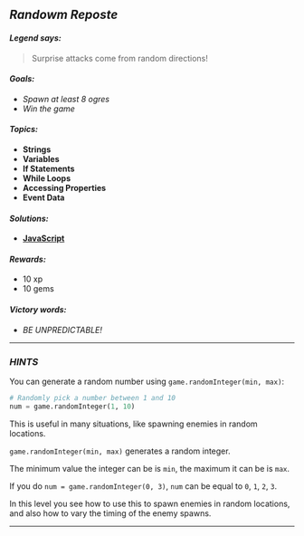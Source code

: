 ## _Randowm Reposte_

#### _Legend says:_
> Surprise attacks come from random directions!

#### _Goals:_
+ _Spawn at least 8 ogres_
+ _Win the game_

#### _Topics:_
+ **Strings**
+ **Variables**
+ **If Statements**
+ **While Loops**
+ **Accessing Properties**
+ **Event Data**

#### _Solutions:_
+ **[JavaScript](randowmReposte.js)**

#### _Rewards:_
+ 10 xp
+ 10 gems

#### _Victory words:_
+ _BE UNPREDICTABLE!_

___

### _HINTS_

You can generate a random number using `game.randomInteger(min, max)`:

```python
# Randomly pick a number between 1 and 10
num = game.randomInteger(1, 10)
```

This is useful in many situations, like spawning enemies in random locations.

`game.randomInteger(min, max)` generates a random integer.

The minimum value the integer can be is `min`, the maximum it can be is `max`.

If you do `num = game.randomInteger(0, 3)`, `num` can be equal to `0`, `1`, `2`, `3`.

In this level you see how to use this to spawn enemies in random locations, and also how to vary the timing of the enemy spawns.

___
